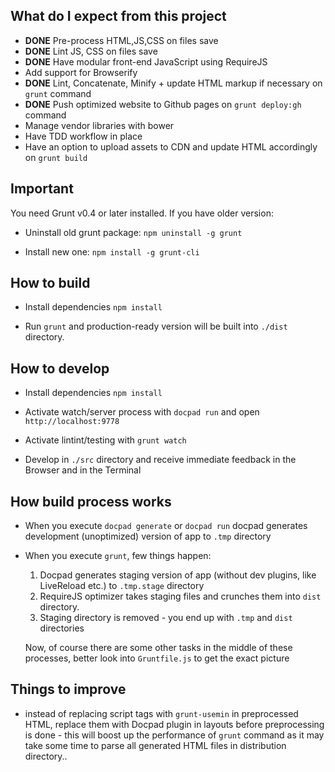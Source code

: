 What do I expect from this project
----------------------------------

- **DONE** Pre-process HTML,JS,CSS on files save
- **DONE** Lint JS, CSS on files save
- **DONE** Have modular front-end JavaScript using RequireJS
- Add support for Browserify
- **DONE** Lint, Concatenate, Minify + update HTML markup if necessary on `grunt` command
- **DONE** Push optimized website to Github pages on `grunt deploy:gh` command
- Manage vendor libraries with bower
- Have TDD workflow in place
- Have an option to upload assets to CDN and update HTML accordingly on `grunt build`


Important
---------

You need Grunt v0.4 or later installed. If you have older version:

- Uninstall old grunt package: `npm uninstall -g grunt`

- Install new one: `npm install -g grunt-cli`


How to build
------------

- Install dependencies `npm install`

- Run `grunt` and production-ready version will be built into `./dist` directory.


How to develop
--------------

- Install dependencies `npm install`

- Activate watch/server process with `docpad run` and open
  `http://localhost:9778`

- Activate lintint/testing with `grunt watch`

- Develop in `./src` directory and receive immediate feedback in the
  Browser and in the Terminal


How build process works
-----------------------

- When you execute `docpad generate` or `docpad run` docpad generates
  development (unoptimized) version of app to `.tmp` directory

- When you execute `grunt`, few things happen:

  1. Docpad generates staging version of app (without dev plugins, like
     LiveReload etc.) to `.tmp.stage` directory
  2. RequireJS optimizer takes staging files and crunches them into `dist`
     directory.
  3. Staging directory is removed - you end up with `.tmp` and `dist`
     directories

  Now, of course there are some other tasks in the middle of these processes,
  better look into `Gruntfile.js` to get the exact picture

Things to improve
-----------------

- instead of replacing script tags with `grunt-usemin` in preprocessed HTML,
  replace them with Docpad plugin in layouts before preprocessing is done -
  this will boost up the performance of `grunt` command as it may take some
  time to parse all generated HTML files in distribution directory..
